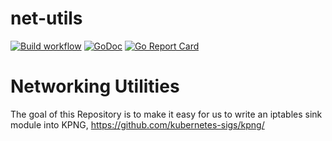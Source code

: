 # net-utils

[![Build workflow](https://img.shields.io/github/workflow/status/K8sbykeshed/net-utils/Go)](https://img.shields.io/github/workflow/status/K8sbykeshed/net-utils/Go)
[![GoDoc](https://godoc.org/github.com/K8sbykeshed/net-utils?status.svg)](https://godoc.org/github.com/K8sbykeshed/net-utils)
[![Go Report Card](https://goreportcard.com/badge/github.com/K8sbykeshed/net-utils)](https://goreportcard.com/report/github.com/K8sbykeshed/net-utils)

# Networking Utilities

The goal of this Repository is to make it easy for
us to write an iptables sink module into KPNG, 
https://github.com/kubernetes-sigs/kpng/ 


